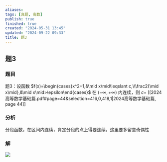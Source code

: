 ```yaml
---
aliases: 
tags: [真题, 高数]
publish: true
finished: true
created: "2024-05-31 13:45"
updated: "2024-09-22 09:33"
title: 题3
---
```


## 题3
### 题目
题3：设函数 $f(x)=\begin{cases}x^2+1,&\mid x\mid\leqslant c,\\\frac2{\mid x\mid},&\mid x\mid>\epsilon\end{cases}$ 在 $(-\infty,+\infty)$ 内连续，则 $c=$
[[2024高等数学基础篇.pdf#page=44&selection=416,0,418,1|2024高等数学基础篇, page 44]]
### 分析
分段函数，在区间内连续，肯定分段的点上得要连续，这里要多留意奇偶性
### 解
![](https://img.hwenyi.live/202401241648169.webp)
